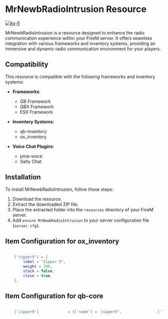 # MrNewbRadioIntrusion Resource

[![ko-fi](https://ko-fi.com/img/githubbutton_sm.svg)](https://ko-fi.com/R5R76BIM9)

MrNewbRadioIntrusion is a resource designed to enhance the radio communication experience within your FiveM server. It offers seamless integration with various frameworks and inventory systems, providing an immersive and dynamic radio communication environment for your players.

## Compatibility

This resource is compatible with the following frameworks and inventory systems:

- **Frameworks**:
  - QB Framework
  - QBX Framework
  - ESX Framework

- **Inventory Systems**:
  - qb-inventory
  - ox_inventory

- **Voice Chat Plugins**:
  - pma-voice
  - Salty Chat

## Installation

To install MrNewbRadioIntrusion, follow these steps:

1. Download the resource.
2. Extract the downloaded ZIP file.
3. Place the extracted folder into the `resources` directory of your FiveM server.
4. Add `ensure MrNewbRadioIntrusion` to your server configuration file (`server.cfg`).

## Item Configuration for ox_inventory
```lua

	["zipper9"] = {
		label = "Zipper 9",
		weight = 200,
		stack = false,
		close = true,
	},

```
## Item Configuration for qb-core
```lua

	['zipper9'] 			= {['name'] = 'zipper9', 			    ['label'] = 'Zipper 9', 		    		 ['weight'] = 100, 		['type'] = 'item', 		['image'] = 'zipper9.png',								['unique'] = true, 	['useable'] = true, 		['shouldClose'] = true,	   ['combinable'] = nil,                     ['description'] = 'Zipper 9'},

```
